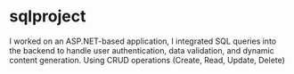 # sqlproject
 I worked on an ASP.NET-based application, I integrated SQL queries into the backend to handle user authentication, data validation, and dynamic content generation. Using CRUD operations (Create, Read, Update, Delete)
